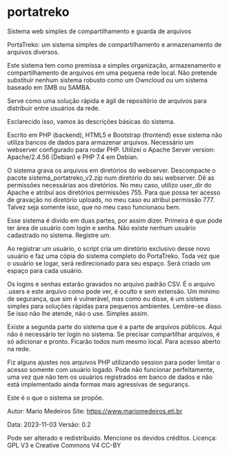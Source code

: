 # portatreko
Sistema web simples de compartilhamento e guarda de arquivos

PortaTreko: um sistema simples de compartilhamento e armazenamento de arquivos diversos.

Este sistema tem como premissa a simples organização, armazenamento e compartilhamento de arquivos em uma pequena rede local.
Não pretende substituir nenhum sistema robusto como um Owncloud ou um sistema baseado em SMB ou SAMBA.

Serve como uma solução rápida e ágil de repositório de arquivos para distribuir entre usuários da rede.

Esclarecido isso, vamos às descrições básicas do sistema.

Escrito em PHP (backend), HTML5 e Bootstrap (frontend) esse sistema não utiliza bancos de dados para armazenar arquivos.
Necessário um webserver configurado para rodar PHP. Utilizei o Apache Server version: Apache/2.4.56 (Debian) e PHP 7.4 em Debian.

O sistema grava os arquivos em diretórios do webserver.
Descompacte o pacote sistema_portatreko_v2.zip num diretório do seu webserver. Dê as permissões necessárias aos diretórios.
No meu caso, utilizo user_dir do Apache e atribuí aos diretórios permissões 755. Para que possa ter acesso de gravação
no diretório uploads, no meu caso eu atribui permissão 777. Talvez seja somente isso, que no meu caso funcionaou bem.

Esse sistema é divido em duas partes, por assim dizer.
Primeira é que pode ter área de usuário com login e senha. 
Não existe nenhum usuário cadastrado no sistema. Registre um. 

Ao registrar um usuário, o script cria um diretório exclusivo desse novo usuário e faz uma cópia do sistema completo do PortaTreko.
Toda vez que o usuário se logar, será redirecionado para seu espaço. Será criado um espaço para cada usuário.

Os logins e senhas estarão gravados no arquivo padrão CSV. É o arquivo .users e este arquivo como pode ver, é oculto e sem extensão.
Um mínimo de segurança, que sim é vulnerável, mas como eu disse, é um sistema simples para soluções rápidas para pequenos ambientes.
Lembre-se disso. Se isso não lhe atende, não o use. Simples assim.

Existe a segunda parte do sistema que é a parte de arquivos públicos. Aqui não é necessário ter login no sistema. Se precisar compartilhar 
arquivos, é só adicionar e pronto. Ficarão todos num mesmo local. Para acesso aberto na rede.

Fiz alguns ajustes nos arquivos PHP utilizando session para poder limitar o acesso somente com usuário logado.
Pode não funcionar perfeitamente, uma vez que não tem os usuários registrados em banco de dados e não está implementado ainda formas mais agressivas de segurançs.

Este é o que o sistema se propõe. 

Autor: Mario Medeiros
Site: https://www.mariomedeiros.eti.br

Data: 2023-11-03
Versão: 0.2

Pode ser alterado e redistribuído. Mencione os devidos créditos.
Licença: GPL V3 e Creative Commons V4 CC-BY
